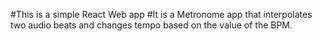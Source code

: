 #This is a simple React Web app 
#It is a Metronome app that interpolates two audio beats and changes tempo based on the value of the BPM.
